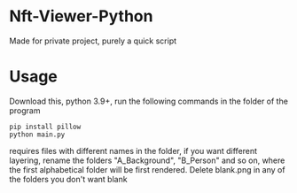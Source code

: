 # Nft-Viewer-Python

Made for private project, purely a quick script


# Usage

Download this, python 3.9+, run the following commands in the folder of the program

```
pip install pillow
python main.py
```

requires files with different names in the folder, if you want different layering, rename the folders "A_Background", "B_Person"
and so on, where the first alphabetical folder will be first rendered. Delete blank.png in any of the folders you don't want blank
